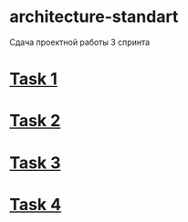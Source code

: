 # architecture-standart

Сдача проектной работы 3 спринта

# [Task 1](task1/README.md)

# [Task 2](task2/README.md)

# [Task 3](task3/README.md)

# [Task 4](task4/README.md)

